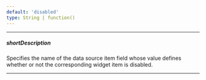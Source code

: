 ```yaml
---
default: 'disabled'
type: String | function()
---
```

---
##### shortDescription
Specifies the name of the data source item field whose value defines whether or not the corresponding widget item is disabled.

---
